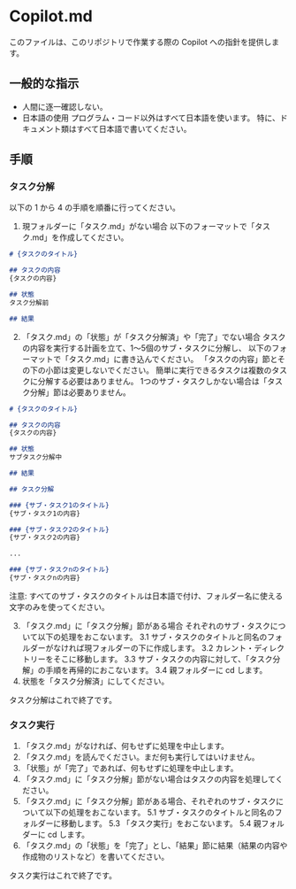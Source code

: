 # Copilot.md
このファイルは、このリポジトリで作業する際の Copilot への指針を提供します。

## 一般的な指示
* 人間に逐一確認しない。
* 日本語の使用
  プログラム・コード以外はすべて日本語を使います。
  特に、ドキュメント類はすべて日本語で書いてください。

## 手順

### タスク分解

以下の 1 から 4 の手順を順番に行ってください。

1. 現フォルダーに「タスク.md」がない場合
   以下のフォーマットで「タスク.md」を作成してください。

```markdown
# {タスクのタイトル}

## タスクの内容
{タスクの内容}

## 状態
タスク分解前

## 結果
```

2. 「タスク.md」の「状態」が「タスク分解済」や「完了」でない場合
   タスクの内容を実行する計画を立て、1～5個のサブ・タスクに分解し、
   以下のフォーマットで「タスク.md」に書き込んでください。
   「タスクの内容」節とその下の小節は変更しないでください。
   簡単に実行できるタスクは複数のタスクに分解する必要はありません。
   1つのサブ・タスクしかない場合は「タスク分解」節は必要ありません。

```markdown
# {タスクのタイトル}

## タスクの内容
{タスクの内容}

## 状態
サブタスク分解中

## 結果

## タスク分解

### {サブ・タスク1のタイトル}
{サブ・タスク1の内容}

### {サブ・タスク2のタイトル}
{サブ・タスク2の内容}

...

### {サブ・タスクnのタイトル}
{サブ・タスクnの内容}
```

注意: すべてのサブ・タスクのタイトルは日本語で付け、フォルダー名に使える文字のみを使ってください。

3. 「タスク.md」に「タスク分解」節がある場合
   それぞれのサブ・タスクについて以下の処理をおこないます。
    3.1 サブ・タスクのタイトルと同名のフォルダーがなければ現フォルダーの下に作成します。
    3.2 カレント・ディレクトリーをそこに移動します。
    3.3 サブ・タスクの内容に対して、「タスク分解」の手順を再帰的におこないます。
    3.4 親フォルダーに cd します。
4. 状態を「タスク分解済」にしてください。

タスク分解はこれで終了です。   

### タスク実行

1. 「タスク.md」がなければ、何もせずに処理を中止します。
2. 「タスク.md」を読んでください。まだ何も実行してはいけません。
3. 「状態」が「完了」であれば、何もせずに処理を中止します。
4. 「タスク.md」に「タスク分解」節がない場合はタスクの内容を処理してください。
5. 「タスク.md」に「タスク分解」節がある場合、それぞれのサブ・タスクについて以下の処理をおこないます。
    5.1  サブ・タスクのタイトルと同名のフォルダーに移動します。
    5.3 「タスク実行」をおこないます。
    5.4 親フォルダーに cd します。
6. 「タスク.md」の「状態」を「完了」とし、「結果」節に結果（結果の内容や作成物のリストなど）を書いてください。

タスク実行はこれで終了です。


